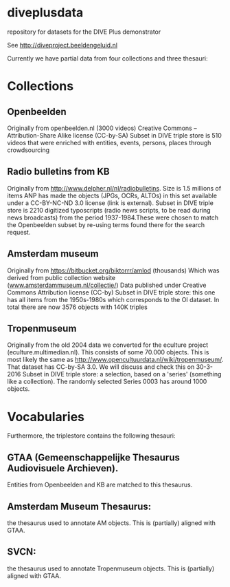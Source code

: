 # diveplusdata
repository for datasets for the DIVE Plus demonstrator

See http://diveproject.beeldengeluid.nl

Currently we have partial data from four collections and three thesauri:

# Collections
## Openbeelden
Originally from openbeelden.nl (3000 videos)
Creative Commons – Attribution-Share Alike license (CC-by-SA)
Subset in DIVE triple store is 510 videos that were enriched with entities, events, persons, places through crowdsourcing

## Radio bulletins from KB
Originally from http://www.delpher.nl/nl/radiobulletins. Size is 1.5 millions of items
ANP has made the objects (JPGs, OCRs, ALTOs) in this set available under a CC-BY-NC-ND 3.0 license (link is external).
Subset in DIVE triple store is 2210 digitized typoscripts (radio news scripts, to be read during news broadcasts) from the period 1937-1984.These were chosen to match the Openbeelden subset by re-using terms found there for the search request. 

## Amsterdam museum
Originally from https://bitbucket.org/biktorrr/amlod (thousands)
Which was derived from public collection website (www.amsterdammuseum.nl/collectie/)
Data published under Creative Commons Attribution license (CC-by)
Subset in DIVE triple store: this one has all items from the 1950s-1980s which corresponds to the OI dataset. In total there are now 3576 objects with 140K triples

## Tropenmuseum
 Originally from the old 2004 data we converted for the eculture project (eculture.multimedian.nl). This consists of some 70.000 objects. 
This is most likely the same as http://www.opencultuurdata.nl/wiki/tropenmuseum/. That dataset has CC-by-SA 3.0. We will discuss and check this on 30-3-2016
Subset in DIVE triple store: a selection, based on a 'series' (something like a collection). The randomly selected Series 0003 has around 1000 objects.

# Vocabularies
Furthermore, the triplestore contains the following thesauri: 

## GTAA (Gemeenschappelijke Thesaurus Audiovisuele Archieven). 
Entities from Openbeelden and KB are matched to this thesaurus.

## Amsterdam Museum Thesaurus: 
the thesaurus used to annotate AM objects. This is (partially) aligned with GTAA.

## SVCN:
the thesaurus used to annotate Tropenmuseum objects. This is (partially) aligned with GTAA.
